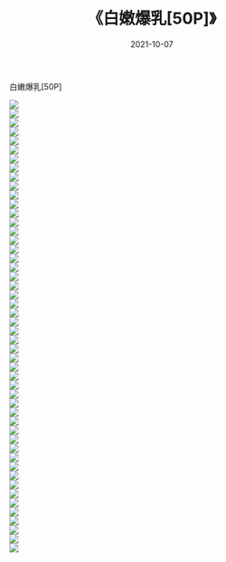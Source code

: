 ﻿---
layout: post
title:  《白嫩爆乳[50P]》
date:   2021-10-07
img: http://img.660000.xyz/Sharelink/性感/2021/白嫩爆乳[50P]/000.jpg
categories: [美女, 清纯, 唯美]
---

白嫩爆乳[50P]

  ![](http://img.660000.xyz/Sharelink/性感/2021/白嫩爆乳[50P]/001.jpg) <br> ![](http://img.660000.xyz/Sharelink/性感/2021/白嫩爆乳[50P]/002.jpg) <br> ![](http://img.660000.xyz/Sharelink/性感/2021/白嫩爆乳[50P]/003.jpg) <br> ![](http://img.660000.xyz/Sharelink/性感/2021/白嫩爆乳[50P]/004.jpg) <br> ![](http://img.660000.xyz/Sharelink/性感/2021/白嫩爆乳[50P]/005.jpg) <br> ![](http://img.660000.xyz/Sharelink/性感/2021/白嫩爆乳[50P]/006.jpg) <br> ![](http://img.660000.xyz/Sharelink/性感/2021/白嫩爆乳[50P]/007.jpg) <br> ![](http://img.660000.xyz/Sharelink/性感/2021/白嫩爆乳[50P]/008.jpg) <br> ![](http://img.660000.xyz/Sharelink/性感/2021/白嫩爆乳[50P]/009.jpg) <br> ![](http://img.660000.xyz/Sharelink/性感/2021/白嫩爆乳[50P]/010.jpg) <br> ![](http://img.660000.xyz/Sharelink/性感/2021/白嫩爆乳[50P]/011.jpg) <br> ![](http://img.660000.xyz/Sharelink/性感/2021/白嫩爆乳[50P]/012.jpg) <br> ![](http://img.660000.xyz/Sharelink/性感/2021/白嫩爆乳[50P]/013.jpg) <br> ![](http://img.660000.xyz/Sharelink/性感/2021/白嫩爆乳[50P]/014.jpg) <br> ![](http://img.660000.xyz/Sharelink/性感/2021/白嫩爆乳[50P]/015.jpg) <br> ![](http://img.660000.xyz/Sharelink/性感/2021/白嫩爆乳[50P]/016.jpg) <br> ![](http://img.660000.xyz/Sharelink/性感/2021/白嫩爆乳[50P]/017.jpg) <br> ![](http://img.660000.xyz/Sharelink/性感/2021/白嫩爆乳[50P]/018.jpg) <br> ![](http://img.660000.xyz/Sharelink/性感/2021/白嫩爆乳[50P]/019.jpg) <br> ![](http://img.660000.xyz/Sharelink/性感/2021/白嫩爆乳[50P]/020.jpg) <br> ![](http://img.660000.xyz/Sharelink/性感/2021/白嫩爆乳[50P]/021.jpg) <br> ![](http://img.660000.xyz/Sharelink/性感/2021/白嫩爆乳[50P]/022.jpg) <br> ![](http://img.660000.xyz/Sharelink/性感/2021/白嫩爆乳[50P]/023.jpg) <br> ![](http://img.660000.xyz/Sharelink/性感/2021/白嫩爆乳[50P]/024.jpg) <br> ![](http://img.660000.xyz/Sharelink/性感/2021/白嫩爆乳[50P]/025.jpg) <br> ![](http://img.660000.xyz/Sharelink/性感/2021/白嫩爆乳[50P]/026.jpg) <br> ![](http://img.660000.xyz/Sharelink/性感/2021/白嫩爆乳[50P]/027.jpg) <br> ![](http://img.660000.xyz/Sharelink/性感/2021/白嫩爆乳[50P]/028.jpg) <br> ![](http://img.660000.xyz/Sharelink/性感/2021/白嫩爆乳[50P]/029.jpg) <br> ![](http://img.660000.xyz/Sharelink/性感/2021/白嫩爆乳[50P]/030.jpg) <br> ![](http://img.660000.xyz/Sharelink/性感/2021/白嫩爆乳[50P]/031.jpg) <br> ![](http://img.660000.xyz/Sharelink/性感/2021/白嫩爆乳[50P]/032.jpg) <br> ![](http://img.660000.xyz/Sharelink/性感/2021/白嫩爆乳[50P]/033.jpg) <br> ![](http://img.660000.xyz/Sharelink/性感/2021/白嫩爆乳[50P]/034.jpg) <br> ![](http://img.660000.xyz/Sharelink/性感/2021/白嫩爆乳[50P]/035.jpg) <br> ![](http://img.660000.xyz/Sharelink/性感/2021/白嫩爆乳[50P]/036.jpg) <br> ![](http://img.660000.xyz/Sharelink/性感/2021/白嫩爆乳[50P]/037.jpg) <br> ![](http://img.660000.xyz/Sharelink/性感/2021/白嫩爆乳[50P]/038.jpg) <br> ![](http://img.660000.xyz/Sharelink/性感/2021/白嫩爆乳[50P]/039.jpg) <br> ![](http://img.660000.xyz/Sharelink/性感/2021/白嫩爆乳[50P]/040.jpg) <br> ![](http://img.660000.xyz/Sharelink/性感/2021/白嫩爆乳[50P]/041.jpg) <br> ![](http://img.660000.xyz/Sharelink/性感/2021/白嫩爆乳[50P]/042.jpg) <br> ![](http://img.660000.xyz/Sharelink/性感/2021/白嫩爆乳[50P]/043.jpg) <br> ![](http://img.660000.xyz/Sharelink/性感/2021/白嫩爆乳[50P]/044.jpg) <br> ![](http://img.660000.xyz/Sharelink/性感/2021/白嫩爆乳[50P]/045.jpg) <br> ![](http://img.660000.xyz/Sharelink/性感/2021/白嫩爆乳[50P]/046.jpg) <br> ![](http://img.660000.xyz/Sharelink/性感/2021/白嫩爆乳[50P]/047.jpg) <br> ![](http://img.660000.xyz/Sharelink/性感/2021/白嫩爆乳[50P]/048.jpg) <br> ![](http://img.660000.xyz/Sharelink/性感/2021/白嫩爆乳[50P]/049.jpg) <br> ![](http://img.660000.xyz/Sharelink/性感/2021/白嫩爆乳[50P]/050.jpg) <br>